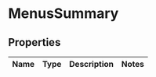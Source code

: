 
# MenusSummary

## Properties
Name | Type | Description | Notes
------------ | ------------- | ------------- | -------------



